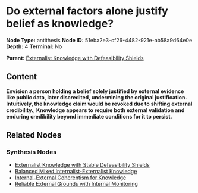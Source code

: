 # Do external factors alone justify belief as knowledge?

**Node Type:** antithesis
**Node ID:** 51eba2e3-cf26-4482-921e-ab58a9d64e0e
**Depth:** 4
**Terminal:** No

**Parent:** [Externalist Knowledge with Defeasibility Shields](externalist-knowledge-with-defeasibility-shields-synthesis-b0c6cb69-6364-4e82-8756-43a3706c17aa.md)

## Content

**Envision a person holding a belief solely justified by external evidence like public data, later discredited, undermining the original justification. Intuitively, the knowledge claim would be revoked due to shifting external credibility.**, **Knowledge appears to require both external validation and enduring credibility beyond immediate conditions for it to persist.**

## Related Nodes

### Synthesis Nodes

- [Externalist Knowledge with Stable Defeasibility Shields](externalist-knowledge-with-stable-defeasibility-shields-synthesis-0714f441-50e5-431a-ab42-2985649f0650.md)
- [Balanced Mixed Internalist-Externalist Knowledge](balanced-mixed-internalist-externalist-knowledge-synthesis-633f1ea4-df32-43d0-96c0-4b4c2ef815b3.md)
- [Internal-External Coherentism for Knowledge](internal-external-coherentism-for-knowledge-synthesis-c81eaaa2-43e6-4a59-9e66-e76319b825f2.md)
- [Reliable External Grounds with Internal Monitoring](reliable-external-grounds-with-internal-monitoring-synthesis-244fc51d-a6be-46cf-a487-fea14a1991cd.md)
